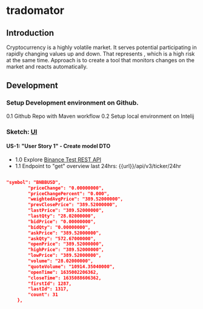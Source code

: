 # tradomator

## Introduction

Cryptocurrency is a highly volatile market.
It serves potential participating in rapidly changing values up and down.
That represents , which is a high risk at the same time. 
Approach is to create a tool that monitors changes on the market and reacts automatically.



## Development

### Setup Development environment on Github.
0.1 Github Repo with Maven workflow
0.2 Setup local environment on Intelij


### Sketch: [UI](./bitmaps/tradomatorScribble211025.pdf)

#### US-1: "User Story 1" - Create model DTO 
- 1.0 Explore [Binance Test REST API](https://binance-docs.github.io/apidocs/spot/en/#change-log) 
- 1.1 Endpoint to "get" overview last 24hrs: {{url}}/api/v3/ticker/24hr
````json

"symbol": "BNBBUSD",
        "priceChange": "0.00000000",
        "priceChangePercent": "0.000",
        "weightedAvgPrice": "389.52000000",
        "prevClosePrice": "389.52000000",
        "lastPrice": "389.52000000",
        "lastQty": "28.02000000",
        "bidPrice": "0.00000000",
        "bidQty": "0.00000000",
        "askPrice": "389.52000000",
        "askQty": "572.67000000",
        "openPrice": "389.52000000",
        "highPrice": "389.52000000",
        "lowPrice": "389.52000000",
        "volume": "28.02000000",
        "quoteVolume": "10914.35040000",
        "openTime": 1635002206362,
        "closeTime": 1635088606362,
        "firstId": 1287,
        "lastId": 1317,
        "count": 31
    },
````
